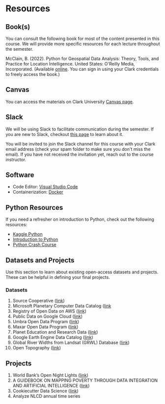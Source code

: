 # Resources

## Book(s)
You can consult the following book for most of the content presented in this course. We will provide more specific resources for each lecture throughout the semester. 

McClain, B. (2022). Python for Geospatial Data Analysis: Theory, Tools, and Practice for Location Intelligence. United States: O'Reilly Media, Incorporated. (Available [online](https://learning.oreilly.com/library/view/python-for-geospatial/9781098104788/). You can sign in using your Clark credentials to freely access the book.)

## Canvas
You can access the materials on Clark University [Canvas page](https://canvas.clarku.edu/courses/13802).

## Slack
We will be using Slack to facilitate communication during the semester. If you are new to Slack, checkout [this page](https://slack.com/help/articles/360059928654-How-to-use-Slack--your-quick-start-guide) to learn about it. 

You will be invited to join the Slack channel for this course with your Clark email address (check your spam folder to make sure you don't miss the email). If you have not received the invitation yet, reach out to the course instructor. 

## Software
- Code Editor: [Visual Studio Code](https://code.visualstudio.com/)
- Containerization: [Docker](https://www.docker.com/) 

## Python Resources
If you need a refresher on introduction to Python, check out the following resources:
- [Kaggle Python](https://www.kaggle.com/learn/python)
- [Introduction to Python](https://introtopython.org/)
- [Python Crash Course](https://github.com/ehmatthes/pcc_2e)

## Datasets and Projects
Use this section to learn about existing open-access datasets and projects. These can be helpful in defining your final projects. 

### Datasets
1. Source Cooperative ([link](https://source.coop/))
1. Microsoft Planetary Computer Data Catalog ([link](https://planetarycomputer.microsoft.com/catalog)
1. Registry of Open Data on AWS ([link](https://registry.opendata.aws/))
1. Public Data on Google Cloud ([link](https://cloud.google.com/storage/docs/public-datasets))
1. Umbra Open Data Program ([link](https://umbra.space/open-data))
1. Maxar Open Data Program ([link](https://www.maxar.com/open-data/))
1. Planet Education and Research Data ([link](https://www.planet.com/markets/education-and-research/))
1. Google Earth Engine Data Catalog ([link](https://developers.google.com/earth-engine/datasets))
1. Global River Widths from Landsat (GRWL) Database ([link](https://zenodo.org/record/1297434))
1. Open Topography ([link](https://opentopography.org/))

## Projects
1. World Bank’s Open Night Lights ([link](https://worldbank.github.io/OpenNightLights/welcome.html))
1. A GUIDEBOOK ON MAPPING POVERTY THROUGH  DATA INTEGRATION AND ARTIFICIAL INTELLIGENCE ([link](https://www.adb.org/sites/default/files/publication/698091/guidebook-mapping-poverty-data-integration-ai.pdf))
1. Cookiecutter Data Science ([link](https://drivendata.github.io/cookiecutter-data-science/))
1. Analyze NLCD annual time series


<!-- Add:
https://www.linkedin.com/posts/adedoyin-samuel-ajeyomi_grid3-lonboard-nigeria-activity-7235765078925422592-qq7X/?utm_source=share&utm_medium=member_android 


Zenodo:  https://zenodo.org/records/11060871
Github: https://github.com/agroimpacts/lacunalabels
AWS Open Data Registry: https://registry.opendata.aws/africa-field-boundary-labels/
 
 

-->
<p>&nbsp;</p>
